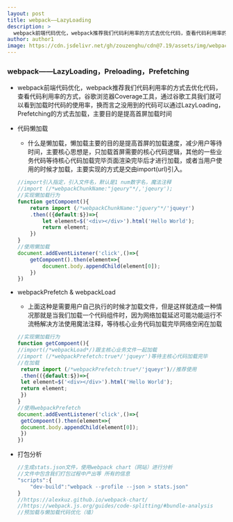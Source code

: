 ```yaml
---
layout: post
title: webpack——LazyLoading
description: >
  webpack前端代码优化，webpack推荐我们代码利用率的方式去优化代码，查看代码利用率的方式，谷歌浏览器Coverage工具
author: author1
image: https://cdn.jsdelivr.net/gh/zouzenghu/cdn@7.19/assets/img/webpack/webpack.jfif
---
```


### webpack——LazyLoading，Preloading，Prefetching

* webpack前端代码优化，webpack推荐我们代码利用率的方式去优化代码，查看代码利用率的方式，谷歌浏览器Coverage工具，通过谷歌工具我们就可以看到加载时代码的使用率，换而言之没用到的代码可以通过LazyLoading，Prefetching的方式去加载，主要目的是提高首屏加载时间

* 代码懒加载
  
  * 什么是懒加载，懒加载主要的目的是提高首屏的加载速度，减少用户等待时间，主要核心思想是，只加载首屏需要的核心代码逻辑，其他的一些业务代码等待核心代码加载完毕页面渲染完毕后才进行加载，或者当用户使用的时候才加载，主要实现的方式是交由import(url)引入。
  
  ```javascript
  //import引入指定，引入文件名，默认是1 num数字名，魔法注释
  //import (/*webpackChunkName:"jqeury"*/,'jqeury');
  //实现懒加载行为
  function getCompoent(){
      return import (/*webpackChunkName:"jquery"*/'jqueyr')
      .then(({default:$})=>{
          let element=$('<div></div>').html('Hello World');
          return element;                
      })
  }
  //使用懒加载
  document.addEventListener('click',()=>{
      getCompoent().then(element=>{
          document.body.appendChild(element[0]);
      })
  })
  ```

* webpackPrefetch & webpackLoad
  
  * 上面这种是需要用户自己执行的时候才加载文件，但是这样就造成一种情况那就是当我们加载一个代码组件时，因为网络加载延迟可能功能运行不流畅解决方法使用魔法注释，等待核心业务代码加载完毕网络空闲在加载
  
  ```javascript
  //实现懒加载行为
  function getCompoent(){
  //import(/*webpackLoad*/)跟主核心业务文件一起加载
  //import (/*webpackPrefetch:true*/'jqueyr')等待主核心代码加载完毕
  //在加载
   return import (/*webpackPrefetch:true*/'jqueyr')//推荐使用
   .then(({default:$})=>{
   let element=$('<div></div>').html('Hello World');
   return element;
   })
  }
  //使用webpackPrefetch
  document.addEventListener('click',()=>{
   getCompoent().then(element=>{
   document.body.appendChild(element[0]);
   })
  })
  ```

* 打包分析
  
  ```javascript
  //生成stats.json文件，使用webpack chart（网站）进行分析
  //文件中包含我们打包过程中产出等 所有的信息
  "scripts":{
      "dev-build":"webpack --profile --json > stats.json"
  }
  //https://alexkuz.github.io/webpack-chart/
  //https://webpack.js.org/guides/code-splitting/#bundle-analysis
  //预加载与懒加载代码优化（墙）
  ```
  
  


